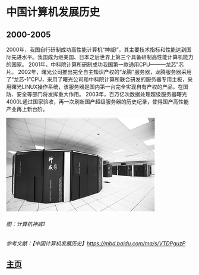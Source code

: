 # 中国计算机发展历史
  
## 2000-2005

2000年，我国自行研制成功高性能计算机“神威l”，其主要技术指标和性能达到国际先进水平。我国成为继美国、日本之后世界上第三个具备研制高性能计算机能力的国家。
2001年，中科院计算所研制成功我国第一款通用CPU———龙芯"芯片。
2002年，曙光公司推出完全自主知识产权的“龙腾"服务器，龙腾服务器采用了“龙芯-1”CPU，采用了曙光公司和中科院计算所联合研发的服务器专用主板，采用曙光LINUX操作系统，该服务器是国内第一台完全实现自有产权的产品，在国防、安全等部门将发挥重大作用。
2003年，百万亿次数据处理超级服务器曙光4000L通过国家验收，再一次刷新国产超级服务器的历史纪录，使得国产高性能产业再上新台阶。

![神威1](https://github.com/qiyin934196363/A-Brief-History-of-computer-Development-in-China/blob/gh-pages/2000.jpg?raw=true'计算机神威1')
###### *图：计算机神威1*

*参考文献：【中国计算机发展历史】https://mbd.baidu.com/ma/s/VTDPguzP*

## [主页](https://qiyin934196363.github.io/A-Brief-History-of-computer-Development-in-China/)
